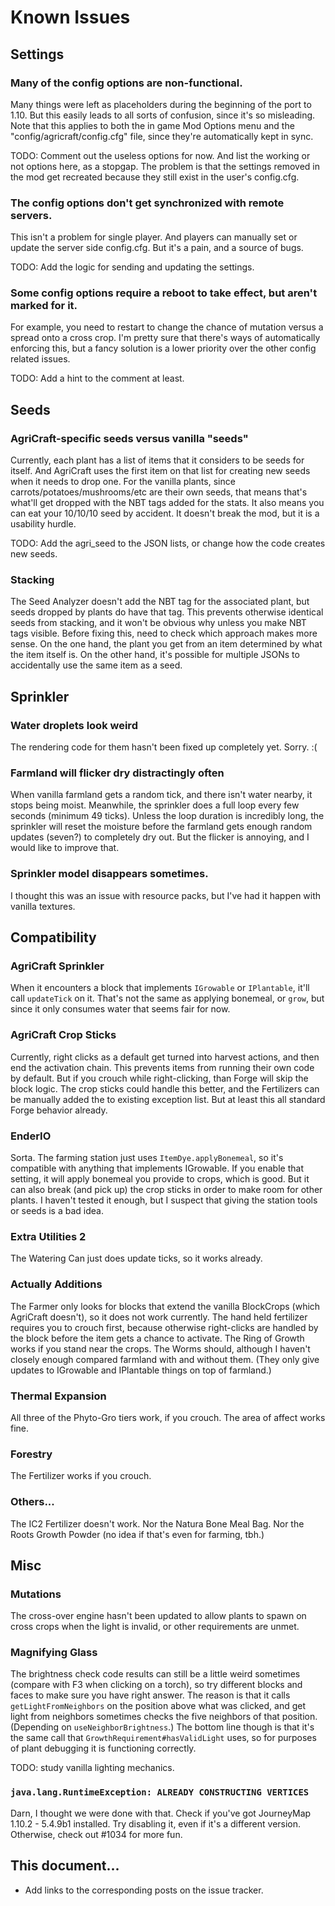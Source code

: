 Known Issues
==================================================

## Settings

### Many of the config options are non-functional.

Many things were left as placeholders during the beginning of the port to 1.10. But this easily leads to all sorts of confusion, since it's so misleading. Note that this applies to both the in game Mod Options menu and the "config/agricraft/config.cfg" file, since they're automatically kept in sync.

TODO: Comment out the useless options for now. And list the working or not options here, as a stopgap. The problem is that the settings removed in the mod get recreated because they still exist in the user's config.cfg.

### The config options don't get synchronized with remote servers.

This isn't a problem for single player. And players can manually set or update the server side config.cfg. But it's a pain, and a source of bugs.

TODO: Add the logic for sending and updating the settings.

### Some config options require a reboot to take effect, but aren't marked for it.

For example, you need to restart to change the chance of mutation versus a spread onto a cross crop. I'm pretty sure that there's ways of automatically enforcing this, but a fancy solution is a lower priority over the other config related issues.

TODO: Add a hint to the comment at least.

## Seeds

### AgriCraft-specific seeds versus vanilla "seeds"

Currently, each plant has a list of items that it considers to be seeds for itself. And AgriCraft uses the first item on that list for creating new seeds when it needs to drop one. For the vanilla plants, since carrots/potatoes/mushrooms/etc are their own seeds, that means that's what'll get dropped with the NBT tags added for the stats. It also means you can eat your 10/10/10 seed by accident. It doesn't break the mod, but it is a usability hurdle.

TODO: Add the agri_seed to the JSON lists, or change how the code creates new seeds.

### Stacking

The Seed Analyzer doesn't add the NBT tag for the associated plant, but seeds dropped by plants do have that tag. This prevents otherwise identical seeds from stacking, and it won't be obvious why unless you make NBT tags visible. Before fixing this, need to check which approach makes more sense. On the one hand, the plant you get from an item determined by what the item itself is. On the other hand, it's possible for multiple JSONs to accidentally use the same item as a seed.

## Sprinkler

### Water droplets look weird

The rendering code for them hasn't been fixed up completely yet. Sorry. :(

### Farmland will flicker dry distractingly often

When vanilla farmland gets a random tick, and there isn't water nearby, it stops being moist. Meanwhile, the sprinkler does a full loop every few seconds (minimum 49 ticks). Unless the loop duration is incredibly long, the sprinkler will reset the moisture before the farmland gets enough random updates (seven?) to completely dry out. But the flicker is annoying, and I would like to improve that.

### Sprinkler model disappears sometimes.

I thought this was an issue with resource packs, but I've had it happen with vanilla textures.

## Compatibility

### AgriCraft Sprinkler

When it encounters a block that implements `IGrowable` or `IPlantable`, it'll call `updateTick` on it. That's not the same as applying bonemeal, or `grow`, but since it only consumes water that seems fair for now.

### AgriCraft Crop Sticks

Currently, right clicks as a default get turned into harvest actions, and then end the activation chain. This prevents items from running their own code by default. But if you crouch while right-clicking, than Forge will skip the block logic. The crop sticks could handle this better, and the Fertilizers can be manually added the to existing exception list. But at least this all standard Forge behavior already.

### EnderIO

Sorta. The farming station just uses `ItemDye.applyBonemeal`, so it's compatible with anything that implements IGrowable. If you enable that setting, it will apply bonemeal you provide to crops, which is good. But it can also break (and pick up) the crop sticks in order to make room for other plants. I haven't tested it enough, but I suspect that giving the station tools or seeds is a bad idea.

### Extra Utilities 2

The Watering Can just does update ticks, so it works already.

### Actually Additions

The Farmer only looks for blocks that extend the vanilla BlockCrops (which AgriCraft doesn't), so it does not work currently. The hand held fertilizer requires you to crouch first, because otherwise right-clicks are handled by the block before the item gets a chance to activate. The Ring of Growth works if you stand near the crops. The Worms should, although I haven't closely enough compared farmland with and without them. (They only give updates to IGrowable and IPlantable things on top of farmland.)

### Thermal Expansion

All three of the Phyto-Gro tiers work, if you crouch. The area of affect works fine.

### Forestry

The Fertilizer works if you crouch.

### Others...

The IC2 Fertilizer doesn't work. Nor the Natura Bone Meal Bag. Nor the Roots Growth Powder (no idea if that's even for farming, tbh.)

## Misc

### Mutations

The cross-over engine hasn't been updated to allow plants to spawn on cross crops when the light is invalid, or other requirements are unmet.

### Magnifying Glass

The brightness check code results can still be a little weird sometimes (compare with F3 when clicking on a torch), so try different blocks and faces to make sure you have right answer. The reason is that it calls `getLightFromNeighbors` on the position above what was clicked, and get light from neighbors sometimes checks the five neighbors of that position. (Depending on `useNeighborBrightness`.) The bottom line though is that it's the same call that `GrowthRequirement#hasValidLight` uses, so for purposes of plant debugging it is functioning correctly.

TODO: study vanilla lighting mechanics.

### `java.lang.RuntimeException: ALREADY CONSTRUCTING VERTICES`

Darn, I thought we were done with that. Check if you've got JourneyMap 1.10.2 - 5.4.9b1 installed. Try disabling it, even if it's a different version. Otherwise, check out #1034 for more fun.

## This document...

* Add links to the corresponding posts on the issue tracker.
